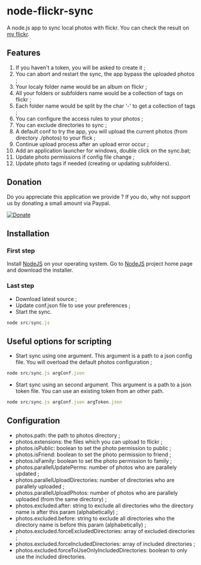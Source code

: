 # node-flickr-sync

A node.js app to sync local photos with flickr.
You can check the result on [my flickr](https://www.flickr.com/photos/129434165@N03).

## Features

  1. If you haven't a token, you will be asked to create it ;
  2. You can abort and restart the sync, the app bypass the uploaded photos ;
  3. Your localy folder name would be an album on flickr ;
  4. All your folders or subfolders name would be a collection of tags on flickr ; 
  5. Each folder name would be split by the char '-' to get a collection of tags ;
  6. You can configure the access rules to your photos ;
  7. You can exclude directories to sync ;
  8. A default conf to try the app, you will upload the current photos (from directory ./photos) to your flick ;
  9. Continue upload process after an upload error occur ;
  10. Add an application launcher for windows, double click on the sync.bat; 
  11. Update photo permissions if config file change ;
  12. Update photo tags if needed (creating or updating subfolders).

## Donation

Do you appreciate this application we provide ?
If you do, why not support us by donating a small amount via Paypal.

[![Donate](https://cms.paypal.com/en_US/i/logo/paypal_logo.gif)](https://www.googledrive.com/host/0B0SxcWkfE1JrTHEycWYzXzNtNGs)

## Installation

### First step 

Install [NodeJS](http://nodejs.org/download) on your operating system. Go to [NodeJS](http://nodejs.org) project home page and download the installer. 

### Last step

  * Download latest source ;
  * Update conf.json file to use your preferences ;
  * Start the sync.

```javascript
node src/sync.js
```

## Useful options for scripting

  * Start sync using one argument. This argument is a path to a json config file. You will overload the default photos configuration ; 

```javascript
node src/sync.js argConf.json
```

  * Start sync using an second argument. This argument is a path to a json token file. You can use an existing token from an other path.

```javascript
node src/sync.js argConf.json argToken.json
```

## Configuration

  * photos.path: the path to photos directory ;
  * photos.extensions: the files which you can upload to flickr ;
  * photos.isPublic: boolean to set the photo permission to public ;
  * photos.isFriend: boolean to set the photo permission to friend ;
  * photos.isFamily: boolean to set the photo permission to family ;
  * photos.parallelUpdatePerms: number of photos who are parallely updated ;
  * photos.parallelUploadDirectories: number of directories who are parallely uploaded ;
  * photos.parallelUploadPhotos: number of photos who are parallely uploaded (from the same directory) ;
  * photos.excluded.after: string to exclude all directories who the directory name is after this param (alphabetically) ;
  * photos.excluded.before: string to exclude all directories who the directory name is before this param (alphabetically) ; 
  * photos.excluded.forceExcludedDirectories: array of excluded directories ;
  * photos.excluded.forceIncludedDirectories: array of included directories ;
  * photos.excluded.forceToUseOnlyIncludedDirectories: boolean to only use the included directories.  
